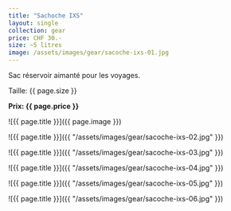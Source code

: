 ```yaml
---
title: "Sachoche IXS"
layout: single
collection: gear
price: CHF 30.-
size: ~5 litres
image: /assets/images/gear/sacoche-ixs-01.jpg
---
```


Sac réservoir aimanté pour les voyages.

Taille: {{ page.size }}

**Prix: {{ page.price }}**

![{{ page.title }}]({{ page.image }})

![{{ page.title }}]({{ "/assets/images/gear/sacoche-ixs-02.jpg" }})

![{{ page.title }}]({{ "/assets/images/gear/sacoche-ixs-03.jpg" }})

![{{ page.title }}]({{ "/assets/images/gear/sacoche-ixs-04.jpg" }})

![{{ page.title }}]({{ "/assets/images/gear/sacoche-ixs-05.jpg" }})

![{{ page.title }}]({{ "/assets/images/gear/sacoche-ixs-06.jpg" }})
